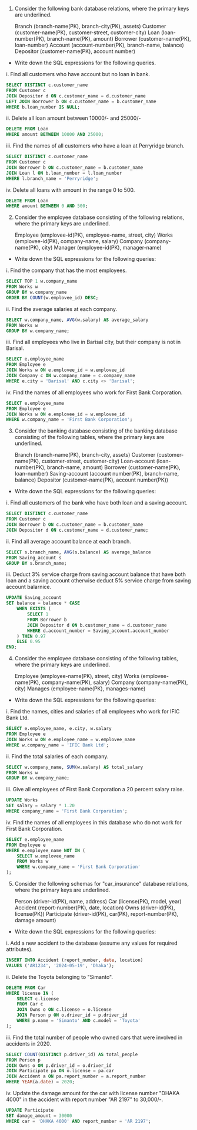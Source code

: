 1. Consider the following bank database relations, where the primary keys are underlined. 	

	Branch (branch-name(PK), branch-city(PK), assets) 
	Customer (customer-name(PK), customer-street, customer-city) 
	Loan (loan-number(PK), branch-name(PK), amount) 
	Borrower (customer-name(PK), loan-number) 
	Account (account-number(PK), branch-name, balance) 
	Depositor (customer-name(PK), account number) 

* Write down the SQL expressions for the following queries. 

i. Find all customers who have account but no loan in bank. 
```sql
SELECT DISTINCT c.customer_name
FROM Customer c
JOIN Depositor d ON c.customer_name = d.customer_name
LEFT JOIN Borrower b ON c.customer_name = b.customer_name
WHERE b.loan_number IS NULL;
```
ii. Delete all loan amount between 10000/- and 25000/- 
```sql
DELETE FROM Loan
WHERE amount BETWEEN 10000 AND 25000;
```
iii. Find the names of all customers who have a loan at Perryridge branch. 
```sql
SELECT DISTINCT c.customer_name
FROM Customer c
JOIN Borrower b ON c.customer_name = b.customer_name
JOIN Loan l ON b.loan_number = l.loan_number
WHERE l.branch_name = 'Perryridge';
```
iv. Delete all loans with amount in the range 0 to 500. 
```sql
DELETE FROM Loan
WHERE amount BETWEEN 0 AND 500;
```

2. Consider the employee database consisting of the following relations, where the primary keys are underlined. 

	Employee (emplovee-id(PK), employee-name, street, city) 
	Works (emplovee-id(PK), company-name, salary) 
	Company (company-name(PK), city) 
	Manager (employee-id(PK), manager-name) 

* Write down the SQL expressions for the following queries: 

i. Find the company that has the most employees. 
```sql
SELECT TOP 1 w.company_name
FROM Works w
GROUP BY w.company_name
ORDER BY COUNT(w.emplovee_id) DESC;
```
ii. Find the average salaries at each company. 
```sql
SELECT w.company_name, AVG(w.salary) AS average_salary
FROM Works w
GROUP BY w.company_name;
```
iii. Find all employees who live in Barisal city, but their company is not in Barisal. 
```sql
SELECT e.employee_name
FROM Employee e
JOIN Works w ON e.emplovee_id = w.emplovee_id
JOIN Company c ON w.company_name = c.company_name
WHERE e.city = 'Barisal' AND c.city <> 'Barisal';
```
iv. Find the names of all employees who work for First Bank Corporation. 
```sql
SELECT e.employee_name
FROM Employee e
JOIN Works w ON e.emplovee_id = w.emplovee_id
WHERE w.company_name = 'First Bank Corporation';
```

3. Consider the banking database consisting of the banking database consisting of the following tables, where the primary keys are underlined. 

	Branch (branch-name(PK), branch-city, assets) 
	Customer (customer-name(PK), customer-street, customer-city) 
	Loan-account (loan-number(PK), branch-name, amount) 
	Borrower (customer-name(PK), loan-number) 
	Saving-account (account number(PK), branch-name, balance) 
	Depositor (customer-name(PK), account number(PK)) 

* Write down the SQL expressions for the following queries: 

i. Find all customers of the bank who have both loan and a saving account. 
```sql
SELECT DISTINCT c.customer_name
FROM Customer c
JOIN Borrower b ON c.customer_name = b.customer_name
JOIN Depositor d ON c.customer_name = d.customer_name;
```
ii. Find all average account balance at each branch. 
```sql
SELECT s.branch_name, AVG(s.balance) AS average_balance
FROM Saving_account s
GROUP BY s.branch_name;
```
iii. Deduct 3% service charge from saving account balance that have both loan and a saving account otherwise deduct 5% service charge from saving account balarnice. 
```sql
UPDATE Saving_account
SET balance = balance * CASE 
    WHEN EXISTS (
        SELECT 1 
        FROM Borrower b
        JOIN Depositor d ON b.customer_name = d.customer_name
        WHERE d.account_number = Saving_account.account_number
    ) THEN 0.97
    ELSE 0.95
END;
```

4. Consider the employee database consisting of the following tables, where the primary keys are underlined. 

	Employee (employee-name(PK), street, city) 
	Works (emplovee-name(PK), company-name(PK), salary) 
	Company (company-name(PK), city) 
	Manages (employee-name(PK), manages-name) 

* Write down the SQL expressions for the following queries: 

i. Find the names, cities and salaries of all employees who work for IFIC Bank Ltd. 
```sql
SELECT e.employee_name, e.city, w.salary
FROM Employee e
JOIN Works w ON e.employee_name = w.emplovee_name
WHERE w.company_name = 'IFIC Bank Ltd';
```
ii. Find the total salaries of each company.
```sql
SELECT w.company_name, SUM(w.salary) AS total_salary
FROM Works w
GROUP BY w.company_name;
```
iii. Give all employees of First Bank Corporation a 20 percent salary raise. 
```sql
UPDATE Works
SET salary = salary * 1.20
WHERE company_name = 'First Bank Corporation';
```
iv. Find the names of all employees in this database who do not work for First Bank Corporation. 
```sql
SELECT e.employee_name
FROM Employee e
WHERE e.employee_name NOT IN (
    SELECT w.emplovee_name
    FROM Works w
    WHERE w.company_name = 'First Bank Corporation'
);
```

5. Consider the following schemas for "car_insurance" database relations, where the primary keys are underlined. 

	Person (driver-id(PK), name, address) 
	Car (license(PK), model, year) 
	Accident (report-number(PK), date, location) 
	Owns (driver-id(PK), license(PK)) 
	Participate (driver-id(PK), car(PK), report-number(PK), damage amount) 

* Write down the SQL expressions for the following queries: 

i. Add a new accident to the database (assume any values for required attributes). 
```sql
INSERT INTO Accident (report_number, date, location)
VALUES ('AR1234', '2024-05-19', 'Dhaka');
```
ii. Delete the Toyota belonging to "Simanto". 
```sql
DELETE FROM Car
WHERE license IN (
    SELECT c.license
    FROM Car c
    JOIN Owns o ON c.license = o.license
    JOIN Person p ON o.driver_id = p.driver_id
    WHERE p.name = 'Simanto' AND c.model = 'Toyota'
);
```
iii. Find the total number of people who owned cars that were involved in accidents in 2020. 
```sql
SELECT COUNT(DISTINCT p.driver_id) AS total_people
FROM Person p
JOIN Owns o ON p.driver_id = o.driver_id
JOIN Participate pa ON o.license = pa.car
JOIN Accident a ON pa.report_number = a.report_number
WHERE YEAR(a.date) = 2020;
```
iv. Update the damage amount for the car with license number "DHAKA 4000" in the accident with report number "AR 2197" to 30,000/-.
```sql
UPDATE Participate
SET damage_amount = 30000
WHERE car = 'DHAKA 4000' AND report_number = 'AR 2197';
```